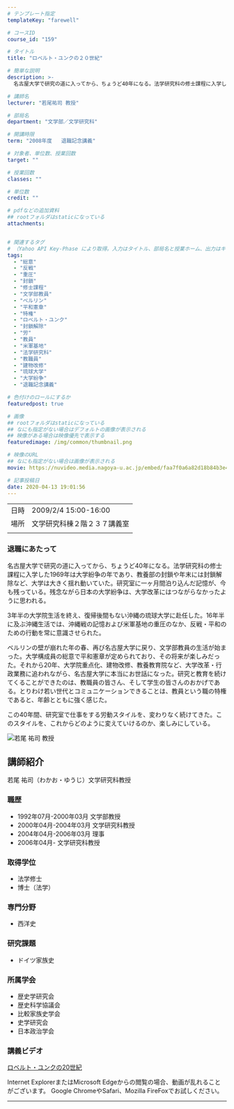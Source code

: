 ```yaml
---
# テンプレート指定
templateKey: "farewell"

# コースID
course_id: "159"

# タイトル
title: "ロベルト・ユンクの２０世紀"

# 簡単な説明
description: >-
  名古屋大学で研究の道に入ってから、ちょうど40年になる。法学研究科の修士課程に入学した1969年は大学紛争の年であり、教養部の封鎖や年末には封鎖解除など、大学は大きく揺れ動いていた。研究室に一ヶ月間泊り込んだ記憶が、今も残っている。残念ながら日本の大学紛争は、大学改革にはつながらなかったように思われる。 3年半の大学院生活を終え、復帰後間もない沖縄の琉球大学に赴任した。16年半に及ぶ沖縄生 ....

# 講師名
lecturer: "若尾祐司 教授"

# 部局名
department: "文学部／文学研究科"

# 開講時限
term: "2008年度	退職記念講義"

# 対象者、単位数、授業回数
target: ""

# 授業回数
classes: ""

# 単位数
credit: ""

# pdfなどの追加資料
## rootフォルダはstaticになっている
attachments:


# 関連するタグ
# （Yahoo API Key-Phase により取得。入力はタイトル、部局名と授業ホーム、出力はキーフレーズ（tags））
tags:
  - "総意"
  - "反戦"
  - "重圧"
  - "封鎖"
  - "修士課程"
  - "文学部教員"
  - "ベルリン"
  - "平和憲章"
  - "特権"
  - "ロベルト・ユンク"
  - "封鎖解除"
  - "労"
  - "教員"
  - "米軍基地"
  - "法学研究科"
  - "教職員"
  - "建物改修"
  - "琉球大学"
  - "大学紛争"
  - "退職記念講義"

# 色付けのロールにするか
featuredpost: true

# 画像
## rootフォルダはstaticになっている
## なにも指定がない場合はデフォルトの画像が表示される
## 映像がある場合は映像優先で表示する
featuredimage: /img/common/thumbnail.png

# 映像のURL
## なにも指定がない場合は画像が表示される
movie: https://nuvideo.media.nagoya-u.ac.jp/embed/faa7f0a6a82d18b84b3e42969612db405d5ec7af

# 記事投稿日
date: 2020-04-13 19:01:56
---
```


|   |   |
|---|---|
| 日時 | 2009/2/4  15:00-16:00 |
| 場所 | 文学研究科棟２階２３７講義室 |
|   |   |


### 退職にあたって

名古屋大学で研究の道に入ってから、ちょうど40年になる。法学研究科の修士課程に入学した1969年は大学紛争の年であり、教養部の封鎖や年末には封鎖解除など、大学は大きく揺れ動いていた。研究室に一ヶ月間泊り込んだ記憶が、今も残っている。残念ながら日本の大学紛争は、大学改革にはつながらなかったように思われる。

3年半の大学院生活を終え、復帰後間もない沖縄の琉球大学に赴任した。16年半に及ぶ沖縄生活では、沖縄戦の記憶および米軍基地の重圧のなか、反戦・平和のための行動を常に意識させられた。

ベルリンの壁が崩れた年の春、再び名古屋大学に戻り、文学部教員の生活が始まった。大学構成員の総意で平和憲章が定められており、その将来が楽しみだった。それから20年、大学院重点化、建物改修、教養教育院など、大学改革・行政業務に追われながら、名古屋大学に本当にお世話になった。研究と教育を続けてくることができたのは、教職員の皆さん、そして学生の皆さんのおかげである。とりわけ若い世代とコミュニケーションできることは、教員という職の特権であると、年齢とともに強く感じた。

この40年間、研究室で仕事をする労動スタイルを、変わりなく続けてきた。このスタイルを、これからどのように変えていけるのか、楽しみにしている。


![若尾 祐司 教授](https://ocw.nagoya-u.jp/files/159/wakao.jpg) 
## 講師紹介

若尾 祐司（わかお・ゆうじ）文学研究科教授

### 職歴

* 1992年07月-2000年03月 文学部教授
* 2000年04月-2004年03月 文学研究科教授
* 2004年04月-2006年03月 理事
* 2006年04月- 文学研究科教授

### 取得学位

* 法学修士
* 博士（法学）

### 専門分野

* 西洋史

### 研究課題

* ドイツ家族史

### 所属学会

* 歴史学研究会
* 歴史科学協議会
* 比較家族史学会
* 史学研究会
* 日本政治学会


### 講義ビデオ

[ロベルト・ユンクの20世紀](https://nuvideo.media.nagoya-u.ac.jp/embed/3e78b7e52ff92b5fcdf05cec3d527570c9baf043)

Internet ExplorerまたはMicrosoft Edgeからの閲覧の場合、動画が乱れることがございます。
Google ChromeやSafari、Mozilla FireFoxでお試しください。


-----